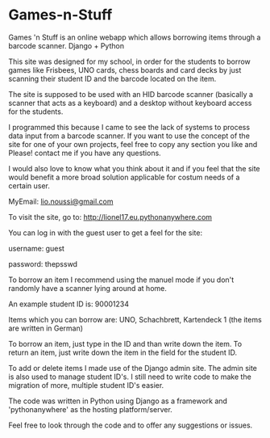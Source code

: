# Games-n-Stuff
Games 'n Stuff is an online webapp which allows borrowing items through a barcode scanner. Django + Python

This site was designed for my school, in order for the students to borrow games like Frisbees, UNO cards, chess boards and card decks by just scanning their student ID and the barcode located on the item.

The site is supposed to be used with an HID barcode scanner (basically a scanner that acts as a keyboard) and a desktop without keyboard access for the students.

I programmed this because I came to see the lack of systems to process data input from a barcode scanner. If you want to use the concept of the site for one of your own projects, feel free to copy any section you like and Please! contact me if you have any questions. 

I would also love to know what you think about it and if you feel that the site would benefit a more broad solution applicable for costum needs of a certain user.

MyEmail: lio.noussi@gmail.com

To visit the site, go to: http://lionel17.eu.pythonanywhere.com

You can log in with the guest user to get a feel for the site:

username: guest

password: thepsswd

To borrow an item I recommend using the manuel mode if you don't randomly have a scanner lying around at home.

An example student ID is: 90001234


Items which you can borrow are: UNO, Schachbrett, Kartendeck 1 (the items are written in German)

To borrow an item, just type in the ID and than write down the item.
To return an item, just write down the item in the field for the student ID.

To add or delete items I made use of the Django admin site. The admin site is also used to manage student ID's.
I still need to write code to make the migration of more, multiple student ID's easier.

The code was written in Python using Django as a framework and 'pythonanywhere' as the hosting platform/server.

Feel free to look through the code and to offer any suggestions or issues.


